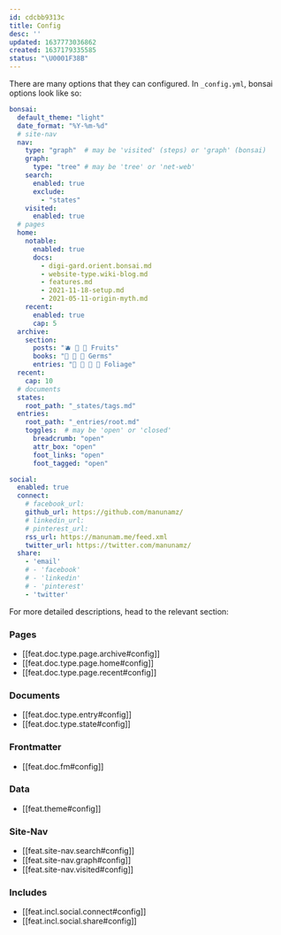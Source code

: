 ```yaml
---
id: cdcbb9313c
title: Config
desc: ''
updated: 1637773036862
created: 1637179335585
status: "\U0001F38B"
---
```


There are many options that they can configured. In `_config.yml`, bonsai options look like so:

```yaml
bonsai:
  default_theme: "light"
  date_format: "%Y-%m-%d"
  # site-nav
  nav:
    type: "graph"  # may be 'visited' (steps) or 'graph' (bonsai)
    graph:
      type: "tree" # may be 'tree' or 'net-web'
    search:
      enabled: true
      exclude:
        - "states"
    visited:
      enabled: true
  # pages
  home:
    notable: 
      enabled: true
      docs:
        - digi-gard.orient.bonsai.md
        - website-type.wiki-blog.md
        - features.md
        - 2021-11-18-setup.md
        - 2021-05-11-origin-myth.md
    recent: 
      enabled: true
      cap: 5
  archive:
    section:
      posts: "🫐 🥭 🍈 Fruits"
      books: "🌰 🍵 🎍 Germs"
      entries: "🌱 🌿 🎋 🌸 Foliage"
  recent:
    cap: 10 
  # documents
  states:
    root_path: "_states/tags.md"
  entries:
    root_path: "_entries/root.md"  
    toggles:  # may be 'open' or 'closed'
      breadcrumb: "open"
      attr_box: "open"
      foot_links: "open"
      foot_tagged: "open"

social:
  enabled: true
  connect:
    # facebook_url:
    github_url: https://github.com/manunamz/
    # linkedin_url:
    # pinterest_url:
    rss_url: https://manunam.me/feed.xml
    twitter_url: https://twitter.com/manunamz/
  share:
    - 'email'
    # - 'facebook'
    # - 'linkedin'
    # - 'pinterest'
    - 'twitter'
```

For more detailed descriptions, head to the relevant section:

### Pages
- [[feat.doc.type.page.archive#config]]
- [[feat.doc.type.page.home#config]]
- [[feat.doc.type.page.recent#config]]
### Documents
- [[feat.doc.type.entry#config]]
- [[feat.doc.type.state#config]]
### Frontmatter
- [[feat.doc.fm#config]]
### Data
- [[feat.theme#config]]
### Site-Nav
- [[feat.site-nav.search#config]]
- [[feat.site-nav.graph#config]]
- [[feat.site-nav.visited#config]]
### Includes
- [[feat.incl.social.connect#config]]
- [[feat.incl.social.share#config]]
